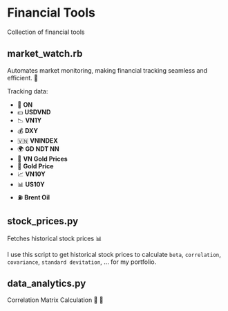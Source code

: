 # Financial Tools

Collection of financial tools

## market_watch.rb

Automates market monitoring, making financial tracking seamless and efficient. 🚀

Tracking data:

- 📰 **ON**
- 💵 **USDVND**
- 📉 **VN1Y**
- 💰 **DXY**
- 🇻🇳 **VNINDEX**
- 🌍 **GD NDT NN**
- 🏅 **VN Gold Prices**
- 🥇 **Gold Price**
- 📈 **VN10Y**
- 📊 **US10Y**
- ⛽ **Brent Oil**

## stock_prices.py

Fetches historical stock prices 📊

I use this script to get historical stock prices to calculate `beta`, `correlation`, `covariance`, `standard devitation`, ... for my portfolio.

## data_analytics.py

Correlation Matrix Calculation 🔢 🔗
